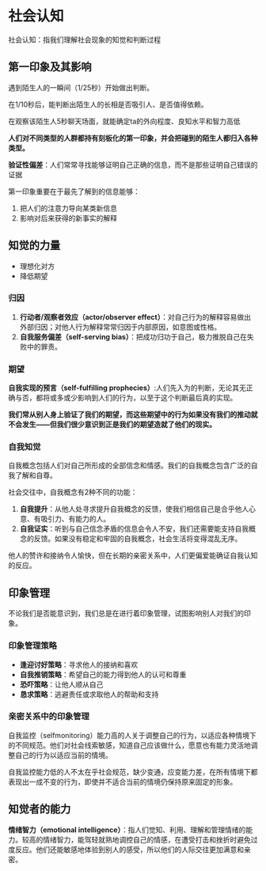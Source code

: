 # 社会认知

社会认知：指我们理解社会现象的知觉和判断过程

## 第一印象及其影响

遇到陌生人的一瞬间（1/25秒）开始做出判断。

在1/10秒后，能判断出陌生人的长相是否吸引人、是否值得依赖。

在观察该陌生人5秒聊天场面，就能确定ta的外向程度、良知水平和智力高低

**人们对不同类型的人群都持有刻板化的第一印象，并会把碰到的陌生人都归入各种类型。**

**验证性偏差**：人们常常寻找能够证明自己正确的信息，而不是那些证明自己错误的证据

第一印象重要在于最先了解到的信息能够：

1. 把人们的注意力导向某类新信息
2. 影响对后来获得的新事实的解释

## 知觉的力量

- 理想化对方
- 降低期望

### 归因

1. **行动者/观察者效应（actor/observer effect）**：对自己行为的解释容易做出外部归因；对他人行为解释常常归因于内部原因，如意图或性格。
2. **自我服务偏差（self-serving bias）**：把成功归功于自己，极力推脱自己在失败中的罪责。

### 期望

**自我实现的预言（self-fulfilling prophecies）**:人们先入为的判断，无论其无正确与否，都将或多或少影响到人们的行为，以至于这个判断最后真的实现。

**我们常从别人身上验证了我们的期望，而这些期望中的行为如果没有我们的推动就不会发生——但我们很少意识到正是我们的期望造就了他们的现实。**

### 自我知觉

自我概念包括人们对自己所形成的全部信念和情感。我们的自我概念包含广泛的自我了解和自尊。

社会交往中，自我概念有2种不同的功能：

1. **自我提升**：从他人处寻求提升自我概念的反馈，使我们相信自己是合乎他人心意、有吸引力、有能力的人。
2. **自我证实**：听到与自己信念矛盾的信息会令人不安，我们还需要能支持自我概念的反馈。如果没有稳定和牢固的自我概念，社会生活将变得混乱无序。

他人的赞许和接纳令人愉快，但在长期的亲密关系中，人们更偏爱能确证自我认知的反应。

## 印象管理

不论我们是否能意识到，我们总是在进行着印象管理，试图影响别人对我们的印象。

### 印象管理策略

- **逢迎讨好策略**：寻求他人的接纳和喜欢
- **自我推销策略**：希望自己的能力得到他人的认可和尊重
- **恐吓策略**：让他人顺从自己
- **恳求策略**：逃避责任或求取他人的帮助和支持

### 亲密关系中的印象管理 

自我监控（selfmonitoring）能力高的人关于调整自己的行为，以适应各种情境下的不同规范。他们对社会线索敏感，知道自己应该做什么，愿意也有能力灵活地调整自己的行为以适应当前的情境。

自我监控能力低的人不太在乎社会规范，缺少变通，应变能力差，在所有情境下都表现出一成不变的行为，即使并不适合当前的情境仍保持原来固定的形象。

## 知觉者的能力

**情绪智力（emotional intelligence）**：指人们觉知、利用、理解和管理情绪的能力。较高的情绪智力，能驾轻就熟地调控自己的情感，在遭受打击和挫折时避免过度反应。他们还能敏感地体验到别人的感受，所以他们的人际交往更加满意和亲密。

